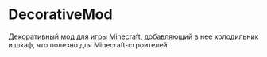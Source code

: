 ﻿# DecorativeMod
Декоративный мод для игры Minecraft, добавляющий в нее холодильник и шкаф, что полезно для Minecraft-строителей.
